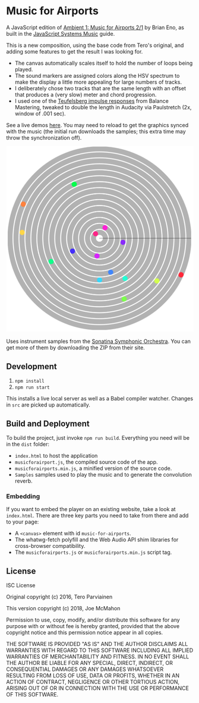 # Music for Airports

A JavaScript edition of [Ambient 1: Music for Airports 2/1](https://en.wikipedia.org/wiki/Ambient_1:_Music_for_Airports)
by Brian Eno, as built in the [JavaScript Systems Music](http://teropa.info/blog/2016/07/28/javascript-systems-music.html) guide.

This is a new composition, using the base code from Tero's original, and adding some
features to get the result I was looking for.

 - The canvas automatically scales itself to hold the number of loops being played.
 - The sound markers are assigned colors along the HSV spectrum to make the display a little more appealing for large numbers of tracks.
 - I deliberately chose two tracks that are the same length with an offset that produces a (very slow) meter and chord progression.
 - I used one of the [Teufelsberg impulse responses](http://www.balancemastering.com/blog/free-teufelsberg-nsa-listening-tower-impulse-responses-ir-irs-convolution/) from Balance Mastering, tweaked to double the length in Audacity via Paulstretch (2x, window of .001 sec).

See a live demos [here](https://joemcmahon.github.io). You may need to reload to get the graphics synced with the  music (the initial run downloads the samples; this extra time may throw the synchronization off).

![Screenshot](dist/screenshot.png?raw=true)

Uses instrument samples from the [Sonatina Symphonic Orchestra](http://sso.mattiaswestlund.net/download.html). You can get more of them by downloading the ZIP from their site.

## Development

1. `npm install`
2. `npm run start`

This installs a live local server as well as a Babel compiler watcher. Changes in `src` are picked up automatically.

## Build and Deployment

To build the project, just invoke `npm run build`. Everything you need will be in the `dist` folder:

* `index.html` to host the application
* `musicforairport.js`, the compiled source code of the app.
* `musicforairports.min.js`, a minified version of the source code.
* `Samples` samples used to play the music and to generate the convolution reverb.

### Embedding

If you want to embed the player on an existing website, take a look at `index.html`. There are three key parts you need to take from there and add to your page:

* A `<canvas>` element with id `music-for-airports`.
* The whatwg-fetch polyfill and the Web Audio API shim libraries for cross-browser compatibility.
* The `musicforairports.js` or `musicforairports.min.js` script tag.

## License

ISC License

Original copyright (c) 2016, Tero Parviainen

This version copyright (c) 2018, Joe McMahon

Permission to use, copy, modify, and/or distribute this software for any purpose with or without fee is hereby granted, provided that the above copyright notice and this permission notice appear in all copies.

THE SOFTWARE IS PROVIDED "AS IS" AND THE AUTHOR DISCLAIMS ALL WARRANTIES WITH REGARD TO THIS SOFTWARE INCLUDING ALL IMPLIED WARRANTIES OF MERCHANTABILITY AND FITNESS. IN NO EVENT SHALL THE AUTHOR BE LIABLE FOR ANY SPECIAL, DIRECT, INDIRECT, OR CONSEQUENTIAL DAMAGES OR ANY DAMAGES WHATSOEVER RESULTING FROM LOSS OF USE, DATA OR PROFITS, WHETHER IN AN ACTION OF CONTRACT, NEGLIGENCE OR OTHER TORTIOUS ACTION, ARISING OUT OF OR IN CONNECTION WITH THE USE OR PERFORMANCE OF THIS SOFTWARE.
